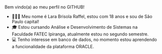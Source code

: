 Bem vindo(a) ao meu perfil no GITHUB!

- 🙋🏻‍♀️ Meu nome é Lara Brisola Raffel, estou com 18 anos e sou de São Paulo capital!
- 🎓 Estou cursando Análise e Desenvolvimento de Sistemas na Faculdade FATEC Ipiranga, atualmente estou no segundo semestre. 
- 💻 Tenho interesse em banco de dados, no momento estou aprendendo a funcionalidade da plataforma ORACLE.

